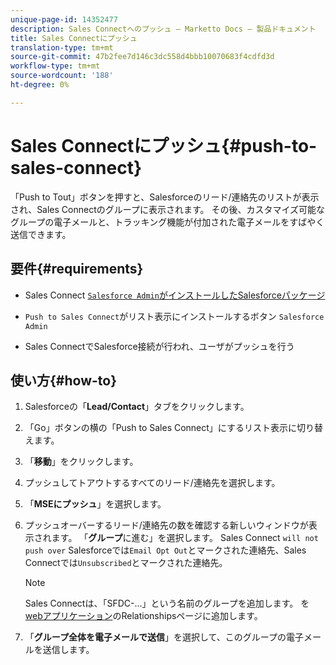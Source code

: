 ```yaml
---
unique-page-id: 14352477
description: Sales Connectへのプッシュ — Marketto Docs — 製品ドキュメント
title: Sales Connectにプッシュ
translation-type: tm+mt
source-git-commit: 47b2fee7d146c3dc558d4bbb10070683f4cdfd3d
workflow-type: tm+mt
source-wordcount: '188'
ht-degree: 0%

---
```



# Sales Connectにプッシュ{#push-to-sales-connect}

「Push to Tout」ボタンを押すと、Salesforceのリード/連絡先のリストが表示され、Sales Connectのグループに表示されます。 その後、カスタマイズ可能なグループの電子メールと、トラッキング機能が付加された電子メールをすばやく送信できます。

## 要件{#requirements}

* Sales Connect [`Salesforce Admin`がインストールしたSalesforceパッケージ](http://docs.marketo.com/x/C4PS)

* `Push to Sales Connect`がリスト表示にインストールするボタン  `Salesforce Admin`

* Sales ConnectでSalesforce接続が行われ、ユーザがプッシュを行う

## 使い方{#how-to}

1. Salesforceの「**Lead/Contact**」タブをクリックします。
1. 「Go」ボタンの横の「Push to Sales Connect」にするリスト表示に切り替えます。
1. 「**移動**」をクリックします。
1. プッシュしてトアウトするすべてのリード/連絡先を選択します。
1. 「**MSEにプッシュ**」を選択します。
1. プッシュオーバーするリード/連絡先の数を確認する新しいウィンドウが表示されます。 「**グループ**&#x200B;に進む」を選択します。 Sales Connect `will not push over` Salesforceでは`Email Opt Out`とマークされた連絡先、Sales Connectでは`Unsubscribed`とマークされた連絡先。

   >[!NOTE]
   >
   >Sales Connectは、「SFDC-...」という名前のグループを追加します。 を[webアプリケーション](http://toutapp.com/login)のRelationshipsページに追加します。

1. 「**グループ全体を電子メールで送信**」を選択して、このグループの電子メールを送信します。

